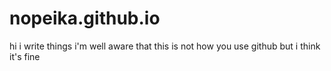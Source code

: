 # nopeika.github.io
hi i write things
i'm well aware that this is not how you use github but i think it's fine

